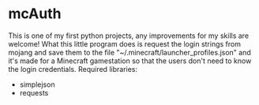 mcAuth
======
This is one of my first python projects, any improvements for my skills are welcome!
What this little program does is request the login strings from mojang and save them to the file "~/.minecraft/launcher_profiles.json"
and it's made for a Minecraft gamestation so that the users don't need to know the login credentials.
Required libraries:
- simplejson
- requests
